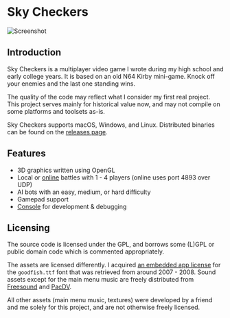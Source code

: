 # Sky Checkers

![Screenshot](https://zgcoder.net/software/skycheckers/images/playing-thumb.png)

## Introduction
Sky Checkers is a multiplayer video game I wrote during my high school and early college years. It is based on an old N64 Kirby mini-game. Knock off your enemies and the last one standing wins.

The quality of the code may reflect what I consider my first real project. This project serves mainly for historical value now, and may not compile on some platforms and toolsets as-is.

Sky Checkers supports macOS, Windows, and Linux. Distributed binaries can be found on the [releases page](https://github.com/zorgiepoo/Sky-Checkers/releases).

## Features

* 3D graphics written using OpenGL
* Local or [online](https://zgcoder.net/software/skycheckers/images/skycheckers_ubuntu_and_osx.png) battles with 1 - 4 players (online uses port 4893 over UDP)
* AI bots with an easy, medium, or hard difficulty
* Gamepad support
* [Console](https://zgcoder.net/software/skycheckers/images/console.png) for development & debugging

## Licensing

The source code is licensed under the GPL, and borrows some (L)GPL or public domain code which is commented appropriately.

The assets are licensed differently. I acquired [an embedded app license](http://typodermicfonts.com/goodfish/) for the `goodfish.ttf` font that was retrieved from around 2007 - 2008. Sound assets except for the main menu music are freely distributed from [Freesound](https://freesound.org) and [PacDV](http://www.pacdv.com/sounds/).

All other assets (main menu music, textures) were developed by a friend and me solely for this project, and are not otherwise freely licensed.